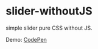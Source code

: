 # slider-withoutJS
simple slider pure CSS without JS.

Demo: [CodePen](https://codepen.io/shamk04/pen/GvBqKG)
